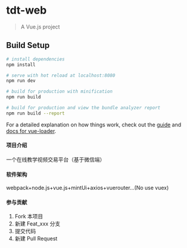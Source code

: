 # tdt-web

> A Vue.js project

## Build Setup

``` bash
# install dependencies
npm install

# serve with hot reload at localhost:8080
npm run dev

# build for production with minification
npm run build

# build for production and view the bundle analyzer report
npm run build --report
```

For a detailed explanation on how things work, check out the [guide](http://vuejs-templates.github.io/webpack/) and [docs for vue-loader](http://vuejs.github.io/vue-loader).


#### 项目介绍

一个在线教学视频交易平台（基于微信端）

#### 软件架构
webpack+node.js+vue.js+mintUi+axios+vuerouter...(No use vuex)


#### 参与贡献

1. Fork 本项目
2. 新建 Feat_xxx 分支
3. 提交代码
4. 新建 Pull Request
